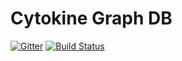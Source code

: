# Cytokine Graph DB

[![Gitter](https://badges.gitter.im/BackofenLab/cytokine-graph-db.svg)](https://gitter.im/BackofenLab/cytokine-graph-db?utm_source=badge&utm_medium=badge&utm_campaign=pr-badge&utm_content=badge) [![Build Status](https://travis-ci.org/BackofenLab/cytokine-graph-db.svg?branch=master)](https://travis-ci.org/BackofenLab/cytokine-graph-db)
